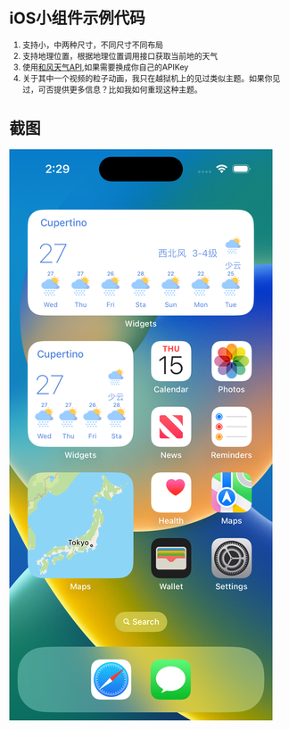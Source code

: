# iOS小组件示例代码
1. 支持小，中两种尺寸，不同尺寸不同布局
2. 支持地理位置，根据地理位置调用接口获取当前地的天气
3. 使用[和风天气API](https://dev.qweather.com/docs/api/),如果需要换成你自己的APIKey
4. 关于其中一个视频的粒子动画，我只在越狱机上的见过类似主题。如果你见过，可否提供更多信息？比如我如何重现这种主题。
# 截图
![Cow3](https://github.com/simonhulu/widgets/blob/main/Simulator%20Screenshot%20-%20iPhone%2014%20Pro.png 'Cow3')
